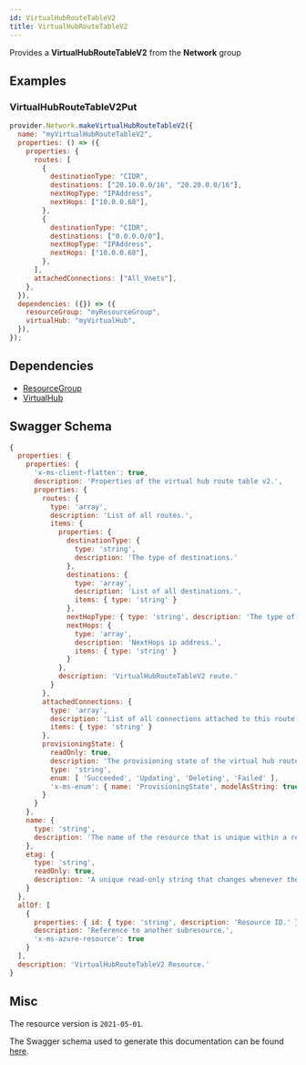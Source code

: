 ```yaml
---
id: VirtualHubRouteTableV2
title: VirtualHubRouteTableV2
---
```

Provides a **VirtualHubRouteTableV2** from the **Network** group
## Examples
### VirtualHubRouteTableV2Put
```js
provider.Network.makeVirtualHubRouteTableV2({
  name: "myVirtualHubRouteTableV2",
  properties: () => ({
    properties: {
      routes: [
        {
          destinationType: "CIDR",
          destinations: ["20.10.0.0/16", "20.20.0.0/16"],
          nextHopType: "IPAddress",
          nextHops: ["10.0.0.68"],
        },
        {
          destinationType: "CIDR",
          destinations: ["0.0.0.0/0"],
          nextHopType: "IPAddress",
          nextHops: ["10.0.0.68"],
        },
      ],
      attachedConnections: ["All_Vnets"],
    },
  }),
  dependencies: ({}) => ({
    resourceGroup: "myResourceGroup",
    virtualHub: "myVirtualHub",
  }),
});

```
## Dependencies
- [ResourceGroup](../Resources/ResourceGroup.md)
- [VirtualHub](../Network/VirtualHub.md)
## Swagger Schema
```js
{
  properties: {
    properties: {
      'x-ms-client-flatten': true,
      description: 'Properties of the virtual hub route table v2.',
      properties: {
        routes: {
          type: 'array',
          description: 'List of all routes.',
          items: {
            properties: {
              destinationType: {
                type: 'string',
                description: 'The type of destinations.'
              },
              destinations: {
                type: 'array',
                description: 'List of all destinations.',
                items: { type: 'string' }
              },
              nextHopType: { type: 'string', description: 'The type of next hops.' },
              nextHops: {
                type: 'array',
                description: 'NextHops ip address.',
                items: { type: 'string' }
              }
            },
            description: 'VirtualHubRouteTableV2 route.'
          }
        },
        attachedConnections: {
          type: 'array',
          description: 'List of all connections attached to this route table v2.',
          items: { type: 'string' }
        },
        provisioningState: {
          readOnly: true,
          description: 'The provisioning state of the virtual hub route table v2 resource.',
          type: 'string',
          enum: [ 'Succeeded', 'Updating', 'Deleting', 'Failed' ],
          'x-ms-enum': { name: 'ProvisioningState', modelAsString: true }
        }
      }
    },
    name: {
      type: 'string',
      description: 'The name of the resource that is unique within a resource group. This name can be used to access the resource.'
    },
    etag: {
      type: 'string',
      readOnly: true,
      description: 'A unique read-only string that changes whenever the resource is updated.'
    }
  },
  allOf: [
    {
      properties: { id: { type: 'string', description: 'Resource ID.' } },
      description: 'Reference to another subresource.',
      'x-ms-azure-resource': true
    }
  ],
  description: 'VirtualHubRouteTableV2 Resource.'
}
```
## Misc
The resource version is `2021-05-01`.

The Swagger schema used to generate this documentation can be found [here](https://github.com/Azure/azure-rest-api-specs/tree/main/specification/network/resource-manager/Microsoft.Network/stable/2021-05-01/virtualWan.json).
